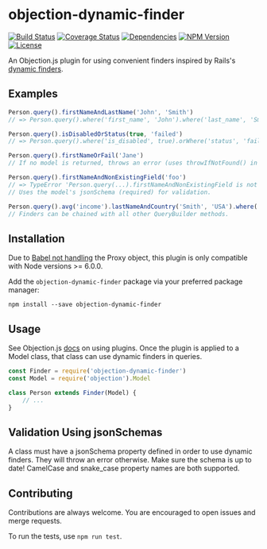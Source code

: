 # objection-dynamic-finder

<a href="https://travis-ci.org/snlamm/objection-dynamic-finder"><img src="https://travis-ci.org/snlamm/objection-dynamic-finder.svg?branch=master" alt="Build Status"></a>
<a href='https://coveralls.io/github/snlamm/objection-dynamic-finder?branch=master'><img src='https://coveralls.io/repos/github/snlamm/objection-dynamic-finder/badge.svg?branch=master' alt='Coverage Status' /></a>
<a href="https://www.npmjs.com/package/objection-dynamic-finder"><img src="https://img.shields.io/gemnasium/mathiasbynens/he.svg" alt="Dependencies"></a>
<a href="https://www.npmjs.com/package/objection-dynamic-finder"><img src="https://img.shields.io/npm/v/objection-dynamic-finder.svg" alt="NPM Version"></a>
<a href="https://www.npmjs.com/package/objection-dynamic-finder"><img src="https://img.shields.io/npm/l/objection-dynamic-finder.svg" alt="License"></a>

An Objection.js plugin for using convenient finders inspired by Rails's [dynamic finders](http://guides.rubyonrails.org/active_record_querying.html#dynamic-finders).

## Examples

```js
Person.query().firstNameAndLastName('John', 'Smith')
// => Person.query().where('first_name', 'John').where('last_name', 'Smith')

Person.query().isDisabledOrStatus(true, 'failed')
// => Person.query().where('is_disabled', true).orWhere('status', 'failed')

Person.query().firstNameOrFail('Jane')
// If no model is returned, throws an error (uses throwIfNotFound() in Objection > 0.8.1)

Person.query().firstNameAndNonExistingField('foo')
// => TypeError 'Person.query(...).firstNameAndNonExistingField is not a function'
// Uses the model's jsonSchema (required) for validation.

Person.query().avg('income').lastNameAndCountry('Smith', 'USA').where('age', '<', 30)
// Finders can be chained with all other QueryBuilder methods.
```

## Installation
Due to [Babel not handling](http://babeljs.io/learn-es2015/#ecmascript-2015-features-proxies) the Proxy object, this plugin is only compatible with Node versions >= 6.0.0.

Add the `objection-dynamic-finder` package via your preferred package manager:

```shell
npm install --save objection-dynamic-finder
```

## Usage

See Objection.js [docs](http://vincit.github.io/objection.js/#plugin-development-best-practices) on using plugins. Once the plugin is applied to a Model class, that class can use dynamic finders in queries.

```js
const Finder = require('objection-dynamic-finder')
const Model = require('objection').Model

class Person extends Finder(Model) {
	// ...
}

```

## Validation Using jsonSchemas

A class must have a jsonSchema property defined in order to use dynamic finders. They will throw an error otherwise. Make sure the schema is up to date! CamelCase and snake_case property names are both supported.

## Contributing
Contributions are always welcome. You are encouraged to open issues and merge requests.

To run the tests, use `npm run test`.

